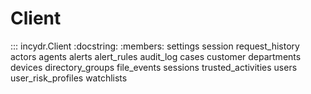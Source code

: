 
# Client

::: incydr.Client
    :docstring:
    :members: settings session request_history actors agents alerts alert_rules audit_log cases customer departments devices directory_groups file_events sessions trusted_activities users user_risk_profiles watchlists
